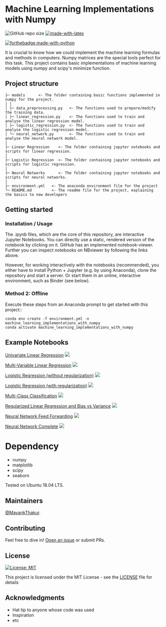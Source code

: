 # Machine Learning Implementations with Numpy
![GitHub repo size](https://img.shields.io/github/repo-size/Mr-MayankThakur/Machine-Learning-Implementations-with-Numpy)
[![made-with-latex](https://img.shields.io/badge/Made%20with-LaTeX-1f425f.svg)](https://www.latex-project.org/)

[![forthebadge made-with-python](http://ForTheBadge.com/images/badges/made-with-python.svg)](https://www.python.org/)


It is crucial to know how we could implement the machine learning formulas and methods in computers. Numpy matrices are the special tools perfect for this task. This project contains basic implementations of machine learning models using numpy and scipy's minimize function. 

Project structure
-----------------

    ├─ models      <- The folder containing basic functions implemented in numpy for the project.
    │ │
    │ ├─ data_preprocessing.py   <- The functions used to prepare/modify the training data.
    │ ├─ linear_regression.py    <- The functions used to train and analyse the linear regression model.
    │ ├─ logistic_regression.py  <- The functions used to train and analyse the logistic regression model.
    │ └─ neural_network.py       <- The functions used to train and analyse the neural network model.
    │
    ├─ Linear Regression    <- The folder containing jupyter notebooks and scripts for linear regression.
    │
    ├─ Logistic Regression  <- The folder containing jupyter notebooks and scripts for logistic regression.
    │
    ├─ Neural Networks      <- The folder containing jupyter notebooks and scripts for neural networks.
    │
    ├─ environment.yml   <- The anaconda environment file for the project
    └─ README.md         <- The readme file for the project, explaining the basics to new developers

Getting started
---------------

### Installation / Usage

The .ipynb files, which are the core of this repository, are interactive Jupyter Notebooks. You can directly use a static, rendered version of the notebook by clicking on it. GitHub has an implemented notebook-viewer.
Further you can inspect notebooks on NBviewer by following the links above.

However, for working interactively with the notebooks (recommended), you either have to install Python + Jupyter (e.g. by using Anaconda), clone the repository and start a server. Or start them in an online, interactive environment, such as Binder (see below).
### Method 2: Offline
Execute these steps from an Anaconda prompt to get started with this project::

    conda env create -f environment.yml -n machine_learning_implementations_with_numpy
    conda activate machine_learning_implementations_with_numpy

Example Notebooks
-----------------
<a href="Linear_Regression\Univariate Linear Regression.ipynb">Univariate Linear Regression</a>
[![](https://img.shields.io/badge/open%20with-nbviewer-green)](https://nbviewer.jupyter.org/github/Mr-MayankThakur/Machine-Learning-Implementations-with-Numpy/blob/master/Linear_Regression/Univariate%20Linear%20Regression.ipynb)

<a href="Linear_Regression\Multi-Variable Linear Regression.ipynb">Multi-Variable Linear Regression</a>
[![](https://img.shields.io/badge/open%20with-nbviewer-green)](https://nbviewer.jupyter.org/github/Mr-MayankThakur/Machine-Learning-Implementations-with-Numpy/blob/master/Linear_Regression/Multi-Variable%20Linear%20Regression.ipynb)

<a href="Logistic_Regression\Logistic Regression (without regularization).ipynb">Logistic Regression (without regularization)</a>
[![](https://img.shields.io/badge/open%20with-nbviewer-green)](https://nbviewer.jupyter.org/github/Mr-MayankThakur/Machine-Learning-Implementations-with-Numpy/blob/master/Logistic_Regression/Logistic%20Regression%20%28without%20Regularization%29.ipynb)

<a href="Logistic_Regression\Logistic Regression (with regularization).ipynb">Logistic Regression (with regularization)</a>
[![](https://img.shields.io/badge/open%20with-nbviewer-green)](https://nbviewer.jupyter.org/github/Mr-MayankThakur/Machine-Learning-Implementations-with-Numpy/blob/master/Logistic_Regression/Logistic%20Regression%20%28with%20regularization%29.ipynb)

<a href="Logistic_Regression\Multi-Class Classification.ipynb">Multi-Class Classification</a>
[![](https://img.shields.io/badge/open%20with-nbviewer-green)](https://nbviewer.jupyter.org/github/Mr-MayankThakur/Machine-Learning-Implementations-with-Numpy/blob/master/Logistic_Regression/Multi-Class%20Classification.ipynb)

<a href="Model Performance Evaluation/Regularized Linear Regression and Bias vs Variance.ipynb">Regularized Linear Regression and Bias vs Variance</a>
[![](https://img.shields.io/badge/open%20with-nbviewer-green)](https://nbviewer.jupyter.org/github/Mr-MayankThakur/Machine-Learning-Implementations-with-Numpy/blob/master/Model%20Performance%20Evaluation/Regularized%20Linear%20Regression%20and%20Bias%20vs%20Variance.ipynb)

<a href="Neural Networks/neural_network_feed_forwarding.ipynb">Neural Network Feed Forwarding</a>
[![](https://img.shields.io/badge/open%20with-nbviewer-green)](https://nbviewer.jupyter.org/github/Mr-MayankThakur/Machine-Learning-Implementations-with-Numpy/blob/master/Neural%20Networks/neural_network_feed_forwarding.ipynb)

<a href="Neural Networks/neural_network_complete.ipynb">Neural Network Complete</a>
[![](https://img.shields.io/badge/open%20with-nbviewer-green)](https://nbviewer.jupyter.org/github/Mr-MayankThakur/Machine-Learning-Implementations-with-Numpy/blob/master/Neural%20Networks/neural_network_complete.ipynb)


Dependency
==========

  * numpy
  * matplotlib
  * scipy
  * seaborn

Tested on Ubuntu 18.04 LTS.

## Maintainers
[@MayankThakur](https://github.com/Mr-MayankThakur).

## Contributing

Feel free to dive in! [Open an issue](https://github.com/Mr-MayankThakur/Machine-Learning-Implementations-with-Numpy/issues/new/choose) or submit PRs.

## License

[![License: MIT](https://img.shields.io/badge/License-MIT-yellow.svg)](https://opensource.org/licenses/MIT)

This project is licensed under the MIT License - see the [LICENSE](LICENSE) file for details

## Acknowledgments

* Hat tip to anyone whose code was used
* Inspiration
* etc
